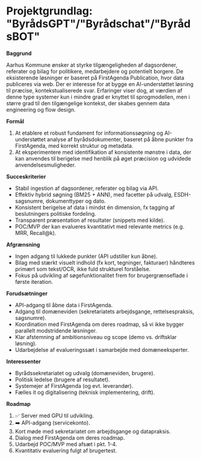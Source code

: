 # Projektgrundlag: "ByrådsGPT"/"Byrådschat"/"ByrådsBOT"

**Baggrund**

Aarhus Kommune ønsker at styrke tilgængeligheden af dagsordener, referater og bilag for politikere, medarbejdere og potentielt borgere. De eksisterende løsninger er baseret på FirstAgenda Publication, hvor data publiceres via web. Der er interesse for at bygge en AI-understøttet løsning til præcise, kontekstualiserede svar. Erfaringer viser dog, at værdien af denne type systemer kun i mindre grad er knyttet til sprogmodellen, men i større grad til den tilgængelige kontekst, der skabes gennem data engineering og flow design.

**Formål**

1) At etablere et robust fundament for informationssøgning og AI-understøttet analyse af byrådsdokumenter, baseret på åbne punkter fra FirstAgenda, med korrekt struktur og metadata.
2) At eksperimentere med identifikation af konsistente mønstre i data, der kan anvendes til berigelse med henblik på øget præcision og udvidede anvendelsesmuligheder.

**Succeskriterier**

* Stabil ingestion af dagsordener, referater og bilag via API.
* Effektiv hybrid søgning (BM25 + ANN), med facetter på udvalg, ESDH-sagsnumre, dokumenttyper og dato.
* Konsistent berigelse af data i mindst én dimension, fx tagging af beslutningers politiske fordeling.
* Transparent præsentation af resultater (snippets med kilde).
* POC/MVP der kan evalueres kvantitativt med relevante metrics (e.g. MRR, Recall@k).

**Afgrænsning**

* Ingen adgang til lukkede punkter (API udstiller kun åbne).
* Bilag med stærkt visuelt indhold (fx kort, tegninger, fakturaer) håndteres primært som tekst/OCR, ikke fuld strukturel forståelse.
* Fokus på udvikling af søgefunktionalitet frem for brugergrænseflade i første iteration.

**Forudsætninger**

* API-adgang til åbne data i FirstAgenda.
* Adgang til domæneviden (sekretariatets arbejdsgange, rettelsespraksis, sagsnumre).
* Koordination med FirstAgenda om deres roadmap, så vi ikke bygger parallelt modstridende løsninger.
* Klar afstemning af ambitionsniveau og scope (demo vs. driftsklar løsning).
* Udarbejdelse af evalueringssæt i samarbejde med domæneeksperter.

**Interessenter**

* Byrådssekretariatet og udvalg (domæneviden, brugere).
* Politisk ledelse (brugere af resultatet).
* Systemejer af FirstAgenda (og evt. leverandør).
* Fælles it og digitalisering (teknisk implementering, drift).

**Roadmap**

1. ✅ Server med GPU til udvikling.
1. ➡️ API-adgang (servicekonto).
2. Kort møde med sekretariatet om arbejdsgange og datapraksis.
3. Dialog med FirstAgenda om deres roadmap.
4. Udarbejd POC/MVP med afsæt i pkt. 1-4.
5. Kvantitativ evaluering fulgt af brugertest.